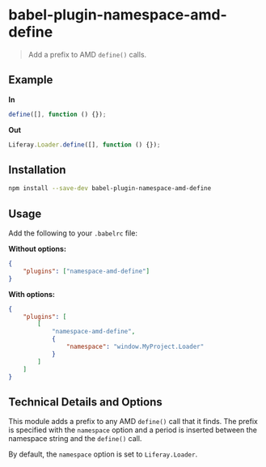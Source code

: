 # babel-plugin-namespace-amd-define

> Add a prefix to AMD `define()` calls.

## Example

**In**

```javascript
define([], function () {});
```

**Out**

```javascript
Liferay.Loader.define([], function () {});
```

## Installation

```sh
npm install --save-dev babel-plugin-namespace-amd-define
```

## Usage

Add the following to your `.babelrc` file:

**Without options:**

```json
{
	"plugins": ["namespace-amd-define"]
}
```

**With options:**

```json
{
	"plugins": [
		[
			"namespace-amd-define",
			{
				"namespace": "window.MyProject.Loader"
			}
		]
	]
}
```

## Technical Details and Options

This module adds a prefix to any AMD `define()` call that it finds. The prefix
is specified with the `namespace` option and a period is inserted between the
namespace string and the `define()` call.

By default, the `namespace` option is set to `Liferay.Loader`.
